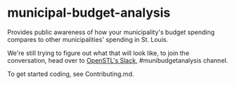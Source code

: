 # municipal-budget-analysis
Provides public awareness of how your municipality's budget spending compares to other municipalities' spending  in St. Louis.

We're still trying to figure out what that will look like, to join the conversation, head over to [OpenSTL's Slack](https://opendatastl.slack.com), #munibudgetanalysis channel.

To get started coding, see Contributing.md.
